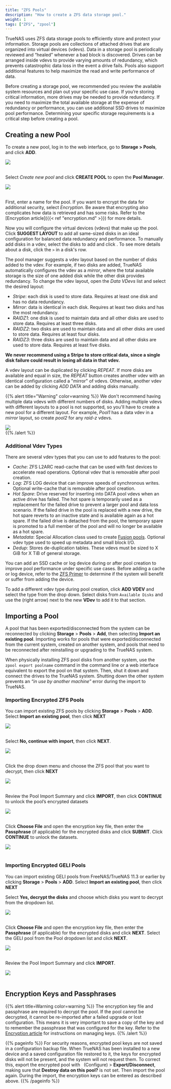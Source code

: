 ```yaml
---
title: "ZFS Pools"
description: "How to create a ZFS data storage pool."
weight: 1
tags: ["ZFS", "zpool"]
---
```


TrueNAS uses ZFS data storage pools to efficiently store and protect your information. 
Storage pools are collections of attached drives that are organized into virtual devices (vdevs). 
Data in a storage pool is periodically reviewed and “healed” whenever a bad block is discovered. 
Drives can be arranged inside vdevs to provide varying amounts of redundancy, which prevents catastrophic data loss in the event a drive fails. 
Pools also support additional features to help maximize the read and write performance of data.

Before creating a storage pool, we recommended you review the available system resources and plan out your specific use case. 
If you’re storing critical information, more drives may be needed to provide redundancy. 
If you need to maximize the total available storage at the expense of redundancy or performance, you can use additional SSD drives to maximize pool performance. 
Determining your specific storage requirements is a critical step before creating a pool.

## Creating a new Pool

To create a new pool, log in to the web interface, go to **Storage > Pools**, and click **ADD**.

<img src="/images/CreateNewPool.png">
<br><br>

Select *Create new pool* and click **CREATE POOL** to open the **Pool Manager**.

<img src="/images/PoolManager.png">
<br><br>

First, enter a name for the pool.
If you want to encrypt the data for additional security, select *Encryption*.
Be aware that encrypting also complicates how data is retrieved and has some risks. Refer to the [Encryption article]({{< ref "encryption.md" >}}) for more details.

Now you will configure the virtual devices (vdevs) that make up the pool.
Click **SUGGEST LAYOUT** to add all same-sized disks in an ideal configuration for balanced data redundancy and performance.
To manually add disks in a vdev, select the disks to add and click <i class="fas fa-arrow-right" aria-hidden="true" title="Right Arrow"></i>.
To see more details about a disk, click the `>` in a disk's row.

The pool manager suggests a vdev layout based on the number of disks added to the vdev.
For example, if two disks are added, TrueNAS automatically configures the vdev as a *mirror*, where the total available storage is the size of one added disk while the other disk provides redundancy.
To change the vdev layout, open the *Data VDevs* list and select the desired layout:

* *Stripe*: each disk is used to store data. Requires at least one disk and has no data redundancy.
* *Mirror*: data is identical in each disk. Requires at least two disks and has the most redundancy.
* *RAIDZ1*: one disk is used to maintain data and all other disks are used to store data. Requires at least three disks.
* *RAIDZ2*: two disks are used to maintain data and all other disks are used to store data. Requires at least four disks. 
* *RAIDZ3*: three disks are used to maintain data and all other disks are used to store data. Requires at least five disks.

**We never recommend using a Stripe to store critical data, since a single disk failure could result in losing all data in that vdev.**

A vdev layout can be duplicated by clicking *REPEAT*.
If more disks are available and equal in size, the *REPEAT* button creates another vdev with an identical configuration called a "mirror" of vdevs.
Otherwise, another vdev can be added by clicking *ADD DATA* and adding disks manually.

{{% alert title="Warning" color=warning %}}
We don't recommend having multiple data vdevs with different numbers of disks.
Adding multiple vdevs with different layouts to a pool is not supported, so you'll have to create a new pool for a different layout.
For example, *Pool1* has a data vdev in a *mirror* layout, so create *pool2* for any *raid-z* vdevs.

<img src="/images/MirrorPoolExample.png" size="50%">
<br>
{{% /alert %}}

### Additional Vdev Types

There are several vdev types that you can use to add features to the pool:

* *Cache*: ZFS L2ARC read-cache that can be used with fast devices to accelerate read operations. Optional vdev that is removable after pool creation.
* *Log*: ZFS LOG device that can improve speeds of synchronous writes. Optional write-cache that is removable after pool creation.
* *Hot Spare*: Drive reserved for inserting into DATA pool vdevs when an active drive has failed.
  The hot spare is temporarily used as a replacement for the failed drive to prevent a larger pool and data loss scenario.
  If the failed drive in the pool is replaced with a new drive, the hot spare reverts to an inactive state and is available again as a hot spare.
  If the failed drive is detached from the pool, the temporary spare is promoted to a full member of the pool and will no longer be available as a hot spare.
* *Metadata*: Special Allocation class used to create [Fusion pools](/hub/initial-setup/storage/fusion-pool/). Optional vdev type used to speed up metadata and small block I/O.
* *Dedup*: Stores de-duplication tables. These vdevs must be sized to X GiB for X TiB of general storage.

You can add an SSD cache or log device during or after pool creation to improve pool performance under specific use cases.
Before adding a cache or log device, refer to the [ZFS Primer](/hub/additional-topics/reference/zfs-references/) to determine if the system will benefit or suffer from adding the device.

To add a different vdev type during pool creation, click **ADD VDEV** and select the type from the drop down.
Select disks from `Available Disks` and use the <i class="fas fa-arrow-right" aria-hidden="true" title="Right Arrow"></i> (right arrow) next to the new **VDev** to add it to that section.

## Importing a Pool

A pool that has been exported/disconnected from the system can be reconnected by clicking **Storage** > **Pools** > **Add**, then selecting **Import an existing pool**. Importing works for pools that were exported/disconnected from the current system, created on another system, and pools that need to be reconnected after reinstalling or upgrading to the TrueNAS system.

When physically installing ZFS pool disks from another system, use the `zpool export poolname` command in the command line or a web interface equivalent to export the pool on that system. Then, shut it down and connect the drives to the TrueNAS system. Shutting down the other system prevents an *“in use by another machine”* error during the import to TrueNAS.

### Importing Encrypted ZFS Pools

You can import existing ZFS pools by clicking **Storage** > **Pools** > **ADD**. Select **Import an existing pool**, then click **NEXT**

<img src="/images/ZFS1_ImportExistingPool.png">
<br><br>

Select **No, continue with import**, then click **NEXT**.

<img src="/images/ZFS2_NoContinueWithImport.png">
<br><br>

Click the drop down menu and choose the ZFS pool that you want to decrypt, then click **NEXT**

<img src="/images/ZFS3_SelectPoolToDecrypt.png">
<br><br>

Review the Pool Import Summary and click **IMPORT**, then click **CONTINUE** to unlock the pool’s encrypted datasets

<img src="/images/ZFS4_ReviewPoolImportSummary.png">
<br><br>

Click **Choose File** and open the encryption key file, then enter the **Passphrase** (if applicable) for the encrypted disks and click **SUBMIT**. Click **CONTINUE** to unlock the datasets.

<img src="/images/ZFS5_OpenEncryptionKeyFile.png">
<br><br>

### Importing Encrypted GELI Pools

You can import existing GELI pools from FreeNAS/TrueNAS 11.3 or earlier by clicking **Storage** > **Pools** > **ADD**. Select **Import an existing pool**, then click **NEXT**

Select **Yes, decrypt the disks** and choose which disks you want to decrypt from the dropdown list.

<img src="/images/GELI1_YesDecryptDisks.png">
<br><br>

Click **Choose File** and open the encryption key file, then enter the **Passphrase** (if applicable) for the encrypted disks and click **NEXT**.
Select the GELI pool from the Pool dropdown list and click **NEXT**.

<img src="/images/GELI2_SelectPoolToDecrypt.png">
<br><br>

Review the Pool Import Summary and click **IMPORT**.

<img src="/images/GELI3_ReviewPoolImportSummary.png">
<br><br>

## Encryption Keys and Passphrases

{{% alert title=Warning color=warning %}}
The encryption key file and passphrase are required to decrypt the pool. If the pool cannot be decrypted, it cannot be re-imported after a failed upgrade or lost configuration. This means it is very important to save a copy of the key and to remember the passphrase that was configured for the key. Refer to the [Encryption article](/hub/initial-setup/storage/encryption/) for instructions on managing keys.
{{% /alert %}}

{{% pageinfo %}}
For security reasons, encrypted pool keys are not saved in a configuration backup file. When TrueNAS has been installed to a new device and a saved configuration file restored to it, the keys for encrypted disks will not be present, and the system will not request them. To correct this, export the encrypted pool with <i class="fas fa-pen" aria-hidden="true" title="Pen"></i>&nbsp; (Configure) > **Export/Disconnect**, making sure that **Destroy data on this pool?** is not set. Then import the pool again. During the import, the encryption keys can be entered as described above.
{{% /pageinfo %}}

